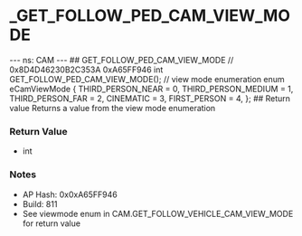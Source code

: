 # _GET_FOLLOW_PED_CAM_VIEW_MODE

--- ns: CAM --- ## GET_FOLLOW_PED_CAM_VIEW_MODE  // 0x8D4D46230B2C353A 0xA65FF946 int GET_FOLLOW_PED_CAM_VIEW_MODE();  // view mode enumeration enum eCamViewMode { THIRD_PERSON_NEAR = 0, THIRD_PERSON_MEDIUM = 1, THIRD_PERSON_FAR = 2, CINEMATIC = 3, FIRST_PERSON = 4, };  ## Return value Returns a value from the view mode enumeration

### Return Value
* int

### Notes
* AP Hash: 0x0xA65FF946
* Build: 811
* See viewmode enum in CAM.GET_FOLLOW_VEHICLE_CAM_VIEW_MODE for return value


